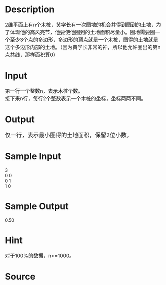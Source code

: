 
# Description

<div class="content"><p><span style="font-size: medium">2维平面上有n个木桩，黄学长有一次圈地的机会并得到圈到的土地，为了体现他的高风亮节，他要使他圈到的土地面积尽量小。圈地需要圈一个至少3个点的多边形，多边形的顶点就是一个木桩，圈得的土地就是这个多边形内部的土地。（因为黄学长非常的神，所以他允许圈出的第n点共线，那样面积算0）</span></p></div>

# Input

<div class="content"><p><span style="font-size: medium">第一行一个整数n，表示木桩个数。<br/>
接下来n行，每行2个整数表示一个木桩的坐标，坐标两两不同。<br/>
</span></p></div>

# Output

<div class="content"><p><font size="4">仅一行，表示最小圈得的土地面积，保留2位小数。<br/>
</font></p></div>

# Sample Input

<div class="content"><span class="sampledata">3<br/>
0 0<br/>
0 1<br/>
1 0<br/>
</span></div>

# Sample Output

<div class="content"><span class="sampledata">0.50</span></div>

# Hint

<div class="content"><p></p><p><span style="font-size: medium">对于100%的数据，n&lt;=1000。</span></p><p></p></div>

# Source

<div class="content"><p><a href="problemset.php?search="></a></p></div>

